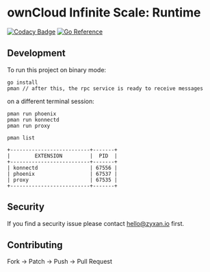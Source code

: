 # ownCloud Infinite Scale: Runtime

[![Codacy Badge](https://api.codacy.com/project/badge/Grade/8badecde63f743868c71850e43cdeb0d)](https://app.codacy.com/manual/refs_2/pman?utm_source=github.com&utm_medium=referral&utm_content=refs/pman&utm_campaign=Badge_Grade_Dashboard)
[![Go Reference](https://pkg.go.dev/badge/github.com/refs/pman.svg)](https://pkg.go.dev/github.com/refs/pman)

## Development

To run this project on binary mode:

```console
go install
pman // after this, the rpc service is ready to receive messages
```

on a different terminal session:

```console
pman run phoenix
pman run konnectd
pman run proxy

pman list

+--------------------------+-------+
|        EXTENSION         |  PID  |
+--------------------------+-------+
| konnectd                 | 67556 |
| phoenix                  | 67537 |
| proxy                    | 67535 |
+--------------------------+-------+

```

## Security

If you find a security issue please contact [hello@zyxan.io](mailto:hello@zyxan.io) first.

## Contributing

Fork -> Patch -> Push -> Pull Request
